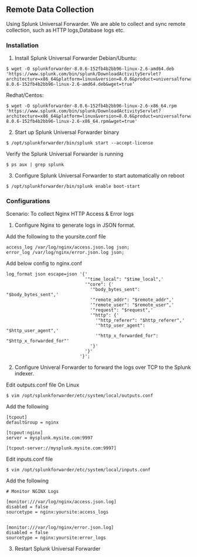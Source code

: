 ## Remote Data Collection 

Using Splunk Universal Forwarder. We are able to collect and sync remote collection, such as HTTP logs,Database logs etc.

### Installation
1. Install Splunk Universal Forwarder
Debian/Ubuntu: 
```
$ wget -O splunkforwarder-8.0.6-152fb4b2bb96-linux-2.6-amd64.deb 'https://www.splunk.com/bin/splunk/DownloadActivityServlet?architecture=x86_64&platform=linux&version=8.0.6&product=universalforwarder&filename=splunkforwarder-8.0.6-152fb4b2bb96-linux-2.6-amd64.deb&wget=true’
```

Redhat/Centos:
```
$ wget -O splunkforwarder-8.0.6-152fb4b2bb96-linux-2.6-x86_64.rpm 'https://www.splunk.com/bin/splunk/DownloadActivityServlet?architecture=x86_64&platform=linux&version=8.0.6&product=universalforwarder&filename=splunkforwarder-8.0.6-152fb4b2bb96-linux-2.6-x86_64.rpm&wget=true'
```

2. Start up Splunk Universal Forwarder binary
```
$ /opt/splunkforwarder/bin/splunk start --accept-license
```

Verify the Splunk Universal Forwarder is running
```
$ ps aux | grep splunk
```

3. Configure Splunk Universal Forwarder to start automatically on reboot
```
$ /opt/splunkforwarder/bin/splunk enable boot-start
```

### Configurations

Scenario:  To collect Nginx HTTP Access & Error logs

1. Configure Nginx to generate logs in JSON format. 

Add the following to the yoursite.conf file
```
access_log /var/log/nginx/access.json.log json;
error_log /var/log/nginx/error.json.log json;
```

Add below config to nginx.conf
```
log_format json escape=json '{'
                              '"time_local": "$time_local",'
                              '"core": {'
                                '"body_bytes_sent": "$body_bytes_sent",'
                                '"remote_addr": "$remote_addr",'
                                '"remote_user": "$remote_user",'
                                '"request": "$request",'
                                '"http": {'
                                  '"http_referer": "$http_referer",'
                                  '"http_user_agent": "$http_user_agent",'
                                  '"http_x_forwarded_for": "$http_x_forwarded_for"'
                                '}'
                              '}'
                            '}';
```

2. Configure Univeral Forwarder to forward the logs over TCP to the Splunk indexer.

Edit outputs.conf file
On Linux
```
$ vim /opt/splunkforwarder/etc/system/local/outputs.conf
```
Add the following
```
[tcpout]
defaultGroup = nginx

[tcpout:nginx]
server = mysplunk.mysite.com:9997

[tcpout-server://mysplunk.mysite.com:9997]

```
Edit inputs.conf file

```
$ vim /opt/splunkforwarder/etc/system/local/inputs.conf
```

Add the following
```
# Monitor NGINX Logs

[monitor:///var/log/nginx/access.json.log]
disabled = false
sourcetype = nginx:yoursite:access_logs


[monitor:///var/log/nginx/error.json.log]
disabled = false
sourcetype = nginx:yoursite:error_logs
```

3. Restart Splunk Universal Forwarder
```

```
